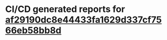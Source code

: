 # CI/CD generated reports for [af29190dc8e44433fa1629d337cf7566eb58bb8d](https://github.com/hydephp/develop/commit/af29190dc8e44433fa1629d337cf7566eb58bb8d)
